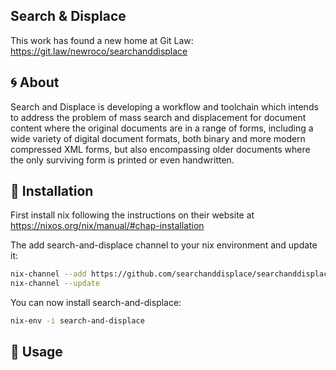 ## Search & Displace

This work has found a new home at Git Law: https://git.law/newroco/searchanddisplace

## :cyclone: About

Search and Displace is developing a workflow and toolchain which intends to address 
the problem of mass search and displacement for document content where the original 
documents are in a range of forms, including a wide variety of digital document formats,
both binary and more modern compressed XML forms, but also encompassing older documents
where the only surviving form is printed or even handwritten.

## :rocket: Installation

First install nix following the instructions on their website at https://nixos.org/nix/manual/#chap-installation

The add search-and-displace channel to your nix environment and update it:
```bash
nix-channel --add https://github.com/searchanddisplace/searchanddisplace/raw/master/pkgs/nixexprs.tar.xz
nix-channel --update
```

You can now install search-and-displace:
```bash
nix-env -i search-and-displace
```
## :roller_coaster: Usage

